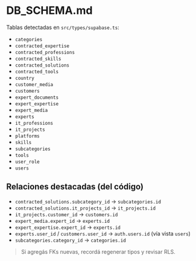 # DB_SCHEMA.md

Tablas detectadas en `src/types/supabase.ts`:

- `categories`
- `contracted_expertise`
- `contracted_professions`
- `contracted_skills`
- `contracted_solutions`
- `contracted_tools`
- `country`
- `customer_media`
- `customers`
- `expert_documents`
- `expert_expertise`
- `expert_media`
- `experts`
- `it_professions`
- `it_projects`
- `platforms`
- `skills`
- `subcategories`
- `tools`
- `user_role`
- `users`

## Relaciones destacadas (del código)

- `contracted_solutions.subcategory_id` → `subcategories.id`
- `contracted_solutions.it_projects_id` → `it_projects.id`
- `it_projects.customer_id` → `customers.id`
- `expert_media.expert_id` → `experts.id`
- `expert_expertise.expert_id` → `experts.id`
- `experts.user_id` / `customers.user_id` → `auth.users.id` (vía vista `users`)
- `subcategories.category_id` → `categories.id`

> Si agregás FKs nuevas, recordá regenerar tipos y revisar RLS.

